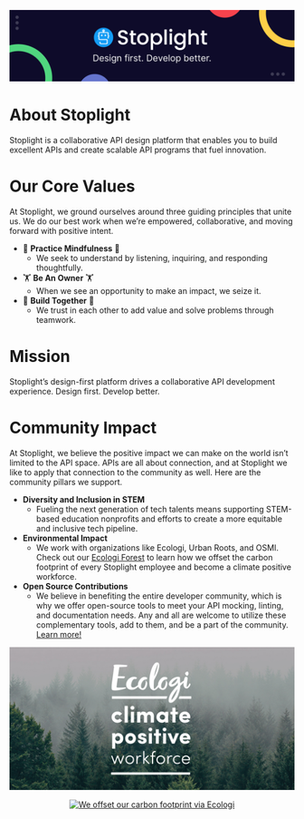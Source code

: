 ![](./assets/Sales-LinkedIn-Banner-1.png)

# About Stoplight
Stoplight is a collaborative API design platform that enables you to build excellent APIs and create scalable API programs that fuel innovation.
# Our Core Values
At Stoplight, we ground ourselves around three guiding principles that unite us. We do our best work when we’re empowered, collaborative, and moving forward with positive intent.

*  🧘 **Practice Mindfulness** 🧘
    *  We seek to understand by listening, inquiring, and responding thoughtfully.
*  🏋️ **Be An Owner** 🏋️
    *  When we see an opportunity to make an impact, we seize it.
*  👷 **Build Together** 👷
    *  We trust in each other to add value and solve problems through teamwork.

# Mission

Stoplight’s design-first platform drives a collaborative API development experience. Design first. Develop better.
# Community Impact

At Stoplight, we believe the positive impact we can make on the world isn’t limited to the API space. APIs are all about connection, and at Stoplight we like to apply that connection to the community as well. Here are the community pillars we support.

* **Diversity and Inclusion in STEM**
    * Fueling the next generation of tech talents means supporting STEM-based education nonprofits and efforts to create a more equitable and inclusive tech pipeline.
* **Environmental Impact**
    * We work with organizations like Ecologi, Urban Roots, and OSMI. Check out our [Ecologi Forest](https://ecologi.com/stoplightinc) to learn how we offset the carbon footprint of every Stoplight employee and become a climate positive workforce.
* **Open Source Contributions**
    * We believe in benefiting the entire developer community, which is why we offer open-source tools to meet your API mocking, linting, and documentation needs. Any and all are welcome to utilize these complementary tools, add to them, and be a part of the community. [Learn more!](https://stoplight.io/open-source/)

![We offset our carbon footprint via Ecologi!](./assets/Climate_Positive_Workforce_badge.jpg#gh-light-mode-only)

<p style="text-align: center;"><a href="https://ecologi.com/stoplightinc?r=5db9f5263b387200179a1d3d" target="_blank" rel="noopener noreferrer" title="View our Ecologi profile" style="width:500px;display:inline-block;">  <img alt="We offset our carbon footprint via Ecologi" src="https://api.ecologi.com/badges/cpw/5db9f5263b387200179a1d3d?white=true&landscape=true" style="width:500px;" /></a></p>
